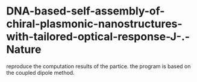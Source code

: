 # DNA-based-self-assembly-of-chiral-plasmonic-nanostructures-with-tailored-optical-response-J-.-Nature
reproduce the computation results of the partice.
the program is based on the coupled dipole method.
